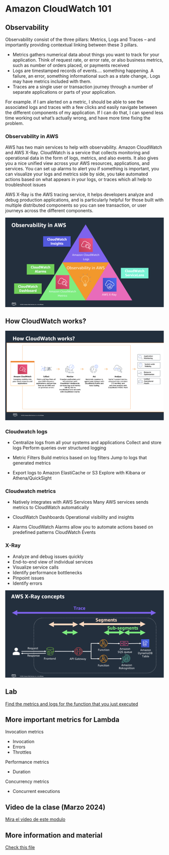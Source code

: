 # Amazon CloudWatch 101

## Observability

Observability consist of the three pillars: Metrics, Logs and Traces – and importantly providing contextual linking between these 3 pillars.

- Metrics gathers numerical data about things you want to track for your application. Think of request rate, or error rate, or also business metrics, such as number of orders placed, or payments received
- Logs are timestamped records of events…. something happening. A failure, an error, something informational such as a state change,. Logs may have metrics included with them.
- Traces are a single user or transaction journey through a number of separate applications or parts of your application.

For example. if I am alerted on a metric, I should be able to see the associated logs and traces with a few clicks and easily navigate between the different components of my application. If I can do that, I can spend less time working out what’s actually wrong, and have more time fixing the problem.

### Observability in AWS

AWS has two main services to help with observability. Amazon CloudWatch and AWS X-Ray.
CloudWatch is a service that collects monitoring and operational data in the form of logs, metrics, and also events. It also gives you a nice unified view across your AWS resources, applications, and services. You can set up alarms to alert you if something is important, you can visualize your logs and metrics side by side, you take automated actions based on what appears in your logs, or traces which all help to troubleshoot issues

AWS X-Ray is the AWS tracing service, it helps developers analyze and debug production applications, and is particularly helpful for those built with multiple distributed components so you can see transaction, or user journeys across the different components.

![imagen](./images/01.png)

## How CloudWatch works?

![imagen](./images/02.png)

### Cloudwatch logs

- Centralize logs from all your systems and applications
  Collect and store logs
  Perform queries over structured logging

- Metric Filters
  Build metrics based on log filters
  Jump to logs that generated metrics

- Export logs to Amazon ElastiCache or S3
  Explore with Kibana or Athena/QuickSight

### Cloudwatch metrics

- Natively integrates with AWS Services
  Many AWS services sends metrics to CloudWatch automatically

- CloudWatch Dashboards
  Operational visibility and insights

- Alarms
  CloudWatch Alarms allow you to automate actions based on predefined patterns
  CloudWatch Events

### X-Ray

- Analyze and debug issues quickly
- End-to-end view of individual services
- Visualize service calls
- Identify performance bottlenecks
- Pinpoint issues
- Identify errors

![imagen](./images/03.png)

## Lab

[Find the metrics and logs for the function that you just executed](../../labs/13-cloudwatch/13-01-lab.md)

## More important metrics for Lambda

Invocation metrics

- Invocation
- Errors
- Throttles

Performance metrics

- Duration

Concurrency metrics

- Concurrent executions

## Video de la clase (Marzo 2024)

[Mira el video de este modulo](https://www.youtube.com/watch?v=Cqmoog00pqw)

## More information and material

[Check this file](materiales.md)
